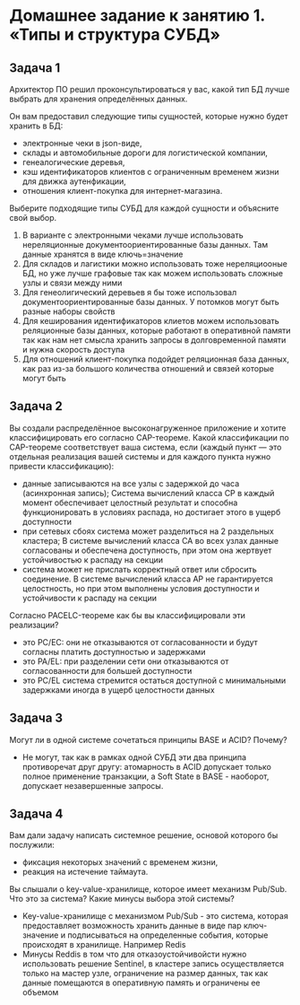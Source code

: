 # Домашнее задание к занятию 1. «Типы и структура СУБД»

## Задача 1

Архитектор ПО решил проконсультироваться у вас, какой тип БД 
лучше выбрать для хранения определённых данных.

Он вам предоставил следующие типы сущностей, которые нужно будет хранить в БД:

- электронные чеки в json-виде,
- склады и автомобильные дороги для логистической компании,
- генеалогические деревья,
- кэш идентификаторов клиентов с ограниченным временем жизни для движка аутенфикации,
- отношения клиент-покупка для интернет-магазина.

Выберите подходящие типы СУБД для каждой сущности и объясните свой выбор.

1. В варианте с электронными чеками лучше использовать нереляционные документоориентированные базы данных. Там данные хранятся в виде ключь=значение
2. Для складов и лагистики можно использовать тоже нереляциооные БД, но уже лучше графовые так как можем использовать сложные узлы и связи между ними
3. Для генеолигический деревьев я бы тоже использовал документоориентированные базы данных. У потомков могут быть разные наборы свойств
4. Для кеширования идентификаторов клиетов можем использовать реляционные базы данных, которые работают в оперативной памяти так как нам нет смысла хранить запросы в долговременной памяти и нужна скорость доступа
5. Для отношений клиент-покупка подойдет реляционная база данных, как раз из-за большого количества отношений и связей которые могут быть

## Задача 2

Вы создали распределённое высоконагруженное приложение и хотите классифицировать его согласно 
CAP-теореме. Какой классификации по CAP-теореме соответствует ваша система, если 
(каждый пункт — это отдельная реализация вашей системы и для каждого пункта нужно привести классификацию):

- данные записываются на все узлы с задержкой до часа (асинхронная запись);
    Система вычислений класса CP в каждый момент обеспечивает целостный результат и способна функционировать в условиях распада, но достигает этого в ущерб доступности
- при сетевых сбоях система может разделиться на 2 раздельных кластера;
      В системе вычислений класса CA во всех узлах данные согласованы и обеспечена доступность, при этом она жертвует устойчивостью к распаду на секции
- система может не прислать корректный ответ или сбросить соединение.
      В системе вычислений класса AP не гарантируется целостность, но при этом выполнены условия доступности и устойчивости к распаду на секции

Согласно PACELC-теореме как бы вы классифицировали эти реализации?

- это PC/EC: они не отказываются от согласованности и будут согласны платить доступностью и задержками
- это PA/EL: при разделении сети они отказываются от согласованности для большей доступности
- это PC/EL система стремится остаться доступной с минимальными задержками иногда в ущерб целостности данных

## Задача 3

Могут ли в одной системе сочетаться принципы BASE и ACID? Почему?

- Не могут, так как в рамках одной СУБД эти два принципа противоречат друг другу: атомарность в ACID допускает только полное применение транзакции, а Soft State в BASE - наоборот, допускает незавершенные запросы. 

## Задача 4

Вам дали задачу написать системное решение, основой которого бы послужили:

- фиксация некоторых значений с временем жизни,
- реакция на истечение таймаута.

Вы слышали о key-value-хранилище, которое имеет механизм Pub/Sub. 
Что это за система? Какие минусы выбора этой системы?

- Key-value-хранилище с механизмом Pub/Sub - это система, которая предоставляет возможность хранить данные в виде пар ключ-значение и подписываться на определенные события, которые происходят в хранилище. Например Redis
- Минусы Reddis в том что для отказоустойчивойсти нужно использовать решение Sentinel, в кластере запись осуществляется только на мастер узле, ограничение на размер данных, так как данные помещаются в оперативную память и ограничены ее объемом
